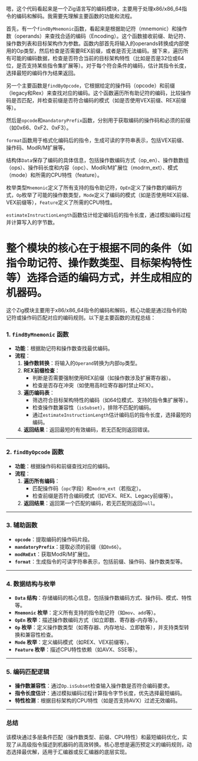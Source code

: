 嗯，这个代码看起来是一个Zig语言写的编码模块，主要用于处理x86/x86_64指令的编码和解码。我需要先理解主要函数的功能和流程。

首先，有一个`findByMnemonic`函数，看起来是根据助记符（mnemonic）和操作数（operands）来查找合适的编码（Encoding）。这个函数接收前缀、助记符、操作数列表和目标架构作为参数。函数内部首先将输入的operands转换成内部使用的Op类型，然后检查是否需要REX前缀，或者是否无法编码。接下来，遍历所有可能的编码数据，检查是否符合当前的目标架构特性（比如是否是32位或64位，是否支持某些指令集扩展等）。对于每个符合条件的编码，估计其指令长度，选择最短的编码作为结果返回。

另一个主要函数是`findByOpcode`，它根据给定的操作码（opcode）和前缀（legacy和Rex）来查找对应的编码。这个函数遍历所有助记符的编码，比较操作码是否匹配，并检查前缀是否符合编码的模式（如是否使用VEX前缀、REX前缀等）。

然后是`opcode`和`mandatoryPrefix`函数，分别用于获取编码的操作码和必须的前缀（如0x66、0xF2、0xF3）。

`format`函数用于格式化编码后的指令，生成可读的字符串表示，包括VEX前缀、操作码、ModR/M扩展等。

结构体`Data`保存了编码的具体信息，包括操作数编码方式（op_en）、操作数数组（ops）、操作码长度和内容（opc）、ModR/M扩展位（modrm_ext）、模式（mode）和所需的CPU特性（feature）。

枚举类型`Mnemonic`定义了所有支持的指令助记符，`OpEn`定义了操作数的编码方式，`Op`枚举了可能的操作数类型，`Mode`定义了编码的模式（如是否使用REX前缀、VEX前缀等），`Feature`定义了所需的CPU特性。

`estimateInstructionLength`函数估计给定编码后的指令长度，通过模拟编码过程并计算写入的字节数。

整个模块的核心在于根据不同的条件（如指令助记符、操作数类型、目标架构特性等）选择合适的编码方式，并生成相应的机器码。
================================================
这个Zig模块主要用于x86/x86_64指令的编码和解码，核心功能是通过指令的助记符或操作码匹配对应的编码规则。以下是主要函数的流程总结：

### 1. **`findByMnemonic` 函数**
- **功能**：根据助记符和操作数查找最优编码。
- **流程**：
  1. **操作数转换**：将输入的`Operand`转换为内部`Op`类型。
  2. **REX前缀检查**：
     - 判断是否需要强制使用REX前缀（如操作数涉及扩展寄存器）。
     - 检查是否存在冲突（如使用高8位寄存器时禁止REX）。
  3. **遍历编码表**：
     - 筛选符合目标架构特性的编码（如64位模式、支持的指令集扩展等）。
     - 检查操作数兼容性（`isSubset`），排除不匹配的编码。
     - 通过`estimateInstructionLength`估计编码后的指令长度，选择最短的编码。
  4. **返回结果**：返回最短的有效编码，若无匹配则返回错误。

---

### 2. **`findByOpcode` 函数**
- **功能**：根据操作码和前缀查找对应的编码。
- **流程**：
  1. **遍历所有编码**：
     - 匹配操作码（`opc`字段）和`modrm_ext`（若指定）。
     - 检查前缀是否符合编码模式（如VEX、REX、Legacy前缀等）。
  2. **返回结果**：返回第一个匹配的编码，若无匹配则返回`null`。

---

### 3. **辅助函数**
- **`opcode`**：提取编码的操作码片段。
- **`mandatoryPrefix`**：提取必须的前缀（如`0x66`）。
- **`modRmExt`**：获取ModR/M扩展位。
- **`format`**：生成指令的可读字符串表示，包括前缀、操作码、操作数类型等。

---

### 4. **数据结构与枚举**
- **`Data` 结构**：存储编码的核心信息，包括操作数编码方式、操作码、模式、特性等。
- **`Mnemonic` 枚举**：定义所有支持的指令助记符（如`mov`、`add`等）。
- **`OpEn` 枚举**：描述操作数编码方式（如立即数、寄存器-内存等）。
- **`Op` 枚举**：定义操作数类型（如寄存器、内存地址、立即数等），并支持类型转换和兼容性检查。
- **`Mode` 枚举**：定义编码模式（如REX、VEX前缀等）。
- **`Feature` 枚举**：描述CPU特性依赖（如AVX、SSE等）。

---

### 5. **编码匹配逻辑**
- **操作数兼容性**：通过`Op.isSubset`检查输入操作数是否符合编码要求。
- **指令长度估计**：通过模拟编码过程计算指令字节长度，优先选择最短编码。
- **特性检测**：根据目标架构的CPU特性（如是否支持AVX）过滤无效编码。

---

### 总结
该模块通过多层条件匹配（操作数类型、前缀、CPU特性）和最短编码优化，实现了从高级指令描述到机器码的高效转换。核心思想是遍历预定义的编码规则，动态选择最优解，适用于汇编器或反汇编器的底层实现。